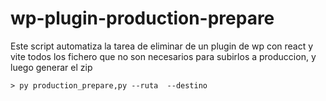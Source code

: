 # wp-plugin-production-prepare

Este script automatiza la tarea de eliminar de un plugin de wp con react y vite todos los fichero que no son necesarios para subirlos a produccion, y luego generar el zip

<code>> py production_prepare,py  --ruta <PathDelFichero> --destino <NombreFinalZip> </code>
